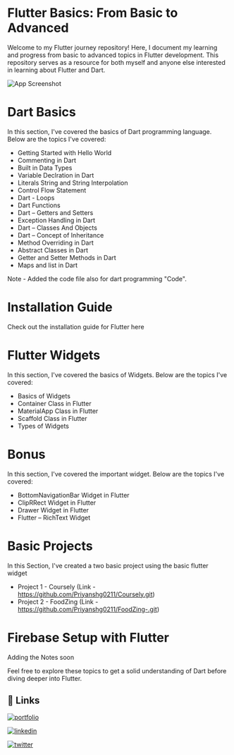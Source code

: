 # Flutter Basics: From Basic to Advanced

Welcome to my Flutter journey repository! Here, I document my learning and progress from basic to advanced topics in Flutter development. This repository serves as a resource for both myself and anyone else interested in learning about Flutter and Dart.


![App Screenshot](https://assets-global.website-files.com/6270e8022b05abb840d27d6f/6308d1ab615e60c9047c9d06_AppDev_Flutter-tools.png)

# Dart Basics

In this section, I've covered the basics of Dart programming language. Below are the topics I've covered:

* Getting Started with Hello World
* Commenting in Dart
* Built in Data Types
* Variable Declration in Dart
* Literals String and String Interpolation
* Control Flow Statement
* Dart - Loops
* Dart Functions
* Dart – Getters and Setters
* Exception Handling in Dart
* Dart – Classes And Objects
* Dart – Concept of Inheritance
* Method Overriding in Dart
* Abstract Classes in Dart
* Getter and Setter Methods in Dart
* Maps and list in Dart

Note - Added the code file also for dart programming "Code".

# Installation Guide 

 Check out the installation guide for Flutter here

# Flutter Widgets

In this section, I've covered the basics of Widgets. Below are the topics I've covered:

* Basics of Widgets
* Container Class in Flutter
* MaterialApp Class in Flutter
* Scaffold Class in Flutter
* Types of Widgets

# Bonus 

In this section, I've covered the important widget. Below are the topics I've covered:

* BottomNavigationBar Widget in Flutter
* ClipRRect Widget in Flutter
* Drawer Widget in Flutter
* Flutter – RichText Widget

# Basic Projects 

In this Section, I've created a two basic project using the basic flutter widget

* Project 1 - Coursely (Link - https://github.com/Priyanshg0211/Coursely.git)
* Project 2 - FoodZing (Link - https://github.com/Priyanshg0211/FoodZing-.git)

# Firebase Setup with Flutter
Adding the Notes soon

Feel free to explore these topics to get a solid understanding of Dart before diving deeper into Flutter.

## 🔗 Links
[![portfolio](https://img.shields.io/badge/my_portfolio-000?style=for-the-badge&logo=ko-fi&logoColor=white)](https://guptapriyansh.tech/)

[![linkedin](https://img.shields.io/badge/linkedin-0A66C2?style=for-the-badge&logo=linkedin&logoColor=white)](https://www.linkedin.com/in/priyanshg02/)

[![twitter](https://img.shields.io/badge/twitter-1DA1F2?style=for-the-badge&logo=twitter&logoColor=white)](https://twitter.com/Priyanshg0211)
